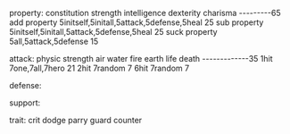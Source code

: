 property:
constitution
strength
intelligence
dexterity
charisma
---------65
add property 5initself,5initall,5attack,5defense,5heal 25
sub property 5initself,5initall,5attack,5defense,5heal 25
suck property 5all,5attack,5defense 15

attack:
physic strength
air
water
fire 
earth
life
death
-------------35
1hit 7one,7all,7hero 21
2hit 7random 7
6hit 7random 7

defense:

support:

trait:
crit
dodge
parry
guard
counter
